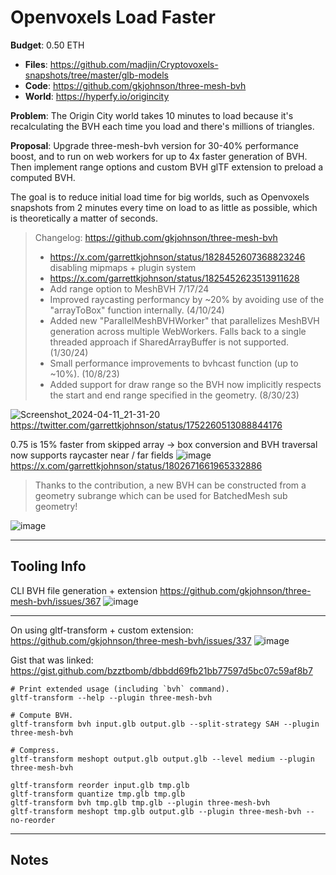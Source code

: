 # Openvoxels Load Faster

**Budget**: 0.50 ETH

- **Files**: https://github.com/madjin/Cryptovoxels-snapshots/tree/master/glb-models
- **Code**: https://github.com/gkjohnson/three-mesh-bvh
- **World**: https://hyperfy.io/origincity

**Problem**: The Origin City world takes 10 minutes to load because it's recalculating the BVH each time you load and there's millions of triangles.

**Proposal**: Upgrade three-mesh-bvh version for 30-40% performance boost, and to run on web workers for up to 4x faster generation of BVH. Then implement range options and custom BVH glTF extension to preload a computed BVH.

The goal is to reduce initial load time for big worlds, such as Openvoxels snapshots from 2 minutes every time on load to as little as possible, which is theoretically a matter of seconds.

> Changelog: https://github.com/gkjohnson/three-mesh-bvh
> - https://x.com/garrettkjohnson/status/1828452607368823246 disabling mipmaps + plugin system
> - https://x.com/garrettkjohnson/status/1825452623513911628
> - Add range option to MeshBVH 7/17/24
> - Improved raycasting performancy by ~20% by avoiding use of the "arrayToBox" function internally. (4/10/24)
> - Added new "ParallelMeshBVHWorker" that parallelizes MeshBVH generation across multiple WebWorkers. Falls back to a single threaded approach if SharedArrayBuffer is not supported. (1/30/24)
> - Small performance improvements to bvhcast function (up to ~10%). (10/8/23)
> - Added support for draw range so the BVH now implicitly respects the start and end range specified in the geometry. (8/30/23)


![Screenshot_2024-04-11_21-31-20](https://hackmd.io/_uploads/SJ2Zkf8gA.jpg)
https://twitter.com/garrettkjohnson/status/1752260513088844176


0.75 is 15% faster from skipped array -> box conversion and BVH traversal now supports raycaster near / far fields
![image](https://hackmd.io/_uploads/SJ67RCcvC.png)
https://x.com/garrettkjohnson/status/1802671661965332886



> Thanks to the contribution, a new BVH can be constructed from a geometry subrange which can be used for BatchedMesh sub geometry!

![image](https://hackmd.io/_uploads/H1uQe1Dd0.png)



---

## Tooling Info


CLI BVH file generation + extension https://github.com/gkjohnson/three-mesh-bvh/issues/367
![image](https://hackmd.io/_uploads/SkvryfIl0.png)

---

On using gltf-transform + custom extension: https://github.com/gkjohnson/three-mesh-bvh/issues/337
![image](https://hackmd.io/_uploads/B11qJfLlC.png)

Gist that was linked: https://gist.github.com/bzztbomb/dbbdd69fb21bb77597d5bc07c59af8b7



```
# Print extended usage (including `bvh` command).
gltf-transform --help --plugin three-mesh-bvh

# Compute BVH.
gltf-transform bvh input.glb output.glb --split-strategy SAH --plugin three-mesh-bvh

# Compress.
gltf-transform meshopt output.glb output.glb --level medium --plugin three-mesh-bvh

gltf-transform reorder input.glb tmp.glb
gltf-transform quantize tmp.glb tmp.glb
gltf-transform bvh tmp.glb tmp.glb --plugin three-mesh-bvh
gltf-transform meshopt tmp.glb output.glb --plugin three-mesh-bvh --no-reorder
```

---


## Notes